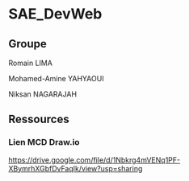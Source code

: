 # SAE_DevWeb

## Groupe

Romain LIMA

Mohamed-Amine YAHYAOUI

Niksan NAGARAJAH

## Ressources

### Lien MCD Draw.io 

https://drive.google.com/file/d/1Nbkrg4mVENq1PF-XBymrhXGbfDvFaqIk/view?usp=sharing 
